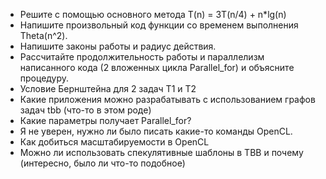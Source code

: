 - Решите с помощью основного метода T(n) = 3T(n/4) + n*lg(n)
- Напишите произвольный код функции со временем выполнения Theta(n^2).
- Напишите законы работы и радиус действия.
- Рассчитайте продолжительность работы и параллелизм написанного кода (2 вложенных цикла Parallel_for) и объясните процедуру.
- Условие Бернштейна для 2 задач Т1 и Т2
- Какие приложения можно разрабатывать с использованием графов задач tbb (что-то в этом роде)
- Какие параметры получает Parallel_for?
- Я не уверен, нужно ли было писать какие-то команды OpenCL.
- Как добиться масштабируемости в OpenCL
- Можно ли использовать спекулятивные шаблоны в TBB и почему (интересно, было ли что-то подобное)
